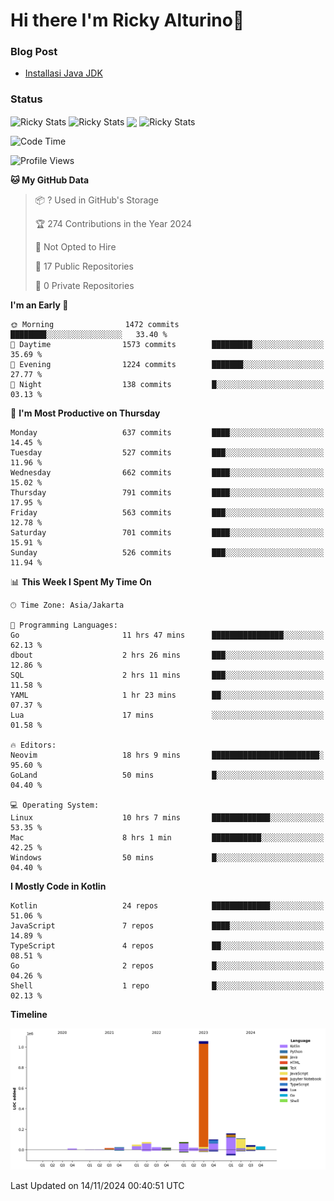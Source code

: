 # Hi there I'm Ricky Alturino👋

### Blog Post

<!-- BLOG-POST-LIST:START -->

- [Installasi Java JDK](https://onirutla.medium.com/installasi-java-jdk-ec701beeb5cb?source=rss-d9d81c918cc9------2)
<!-- BLOG-POST-LIST:END -->

### Status

<img align="center" alt="Ricky Stats" src="https://github-readme-stats.vercel.app/api?username=Alturino&theme=dark&show_icons=true&hide_border=false" />
<img align="center" alt="Ricky Stats" src="https://github-readme-stats.vercel.app/api/top-langs/?username=Alturino&theme=dark&show_icons=true&layout=compact"/>
<img align="center" width="640px" src="https://github-readme-stats.vercel.app/api/wakatime?username=Alturino&layout=compact&hide_border=true&theme=dark">
<img align="center" alt="Ricky Stats" src="https://leetcard.jacoblin.cool/onirutla?border=0&radius=20&ext=activity"/>

<!--START_SECTION:waka-->
![Code Time](http://img.shields.io/badge/Code%20Time-727%20hrs%2031%20mins-blue)

![Profile Views](http://img.shields.io/badge/Profile%20Views-0-blue)

**🐱 My GitHub Data** 

> 📦 ? Used in GitHub's Storage 
 > 
> 🏆 274 Contributions in the Year 2024
 > 
> 🚫 Not Opted to Hire
 > 
> 📜 17 Public Repositories 
 > 
> 🔑 0 Private Repositories 
 > 
**I'm an Early 🐤** 

```text
🌞 Morning                1472 commits        ████████░░░░░░░░░░░░░░░░░   33.40 % 
🌆 Daytime                1573 commits        █████████░░░░░░░░░░░░░░░░   35.69 % 
🌃 Evening                1224 commits        ███████░░░░░░░░░░░░░░░░░░   27.77 % 
🌙 Night                  138 commits         █░░░░░░░░░░░░░░░░░░░░░░░░   03.13 % 
```
📅 **I'm Most Productive on Thursday** 

```text
Monday                   637 commits         ████░░░░░░░░░░░░░░░░░░░░░   14.45 % 
Tuesday                  527 commits         ███░░░░░░░░░░░░░░░░░░░░░░   11.96 % 
Wednesday                662 commits         ████░░░░░░░░░░░░░░░░░░░░░   15.02 % 
Thursday                 791 commits         ████░░░░░░░░░░░░░░░░░░░░░   17.95 % 
Friday                   563 commits         ███░░░░░░░░░░░░░░░░░░░░░░   12.78 % 
Saturday                 701 commits         ████░░░░░░░░░░░░░░░░░░░░░   15.91 % 
Sunday                   526 commits         ███░░░░░░░░░░░░░░░░░░░░░░   11.94 % 
```


📊 **This Week I Spent My Time On** 

```text
🕑︎ Time Zone: Asia/Jakarta

💬 Programming Languages: 
Go                       11 hrs 47 mins      ████████████████░░░░░░░░░   62.13 % 
dbout                    2 hrs 26 mins       ███░░░░░░░░░░░░░░░░░░░░░░   12.86 % 
SQL                      2 hrs 11 mins       ███░░░░░░░░░░░░░░░░░░░░░░   11.58 % 
YAML                     1 hr 23 mins        ██░░░░░░░░░░░░░░░░░░░░░░░   07.37 % 
Lua                      17 mins             ░░░░░░░░░░░░░░░░░░░░░░░░░   01.58 % 

🔥 Editors: 
Neovim                   18 hrs 9 mins       ████████████████████████░   95.60 % 
GoLand                   50 mins             █░░░░░░░░░░░░░░░░░░░░░░░░   04.40 % 

💻 Operating System: 
Linux                    10 hrs 7 mins       █████████████░░░░░░░░░░░░   53.35 % 
Mac                      8 hrs 1 min         ███████████░░░░░░░░░░░░░░   42.25 % 
Windows                  50 mins             █░░░░░░░░░░░░░░░░░░░░░░░░   04.40 % 
```

**I Mostly Code in Kotlin** 

```text
Kotlin                   24 repos            █████████████░░░░░░░░░░░░   51.06 % 
JavaScript               7 repos             ████░░░░░░░░░░░░░░░░░░░░░   14.89 % 
TypeScript               4 repos             ██░░░░░░░░░░░░░░░░░░░░░░░   08.51 % 
Go                       2 repos             █░░░░░░░░░░░░░░░░░░░░░░░░   04.26 % 
Shell                    1 repo              █░░░░░░░░░░░░░░░░░░░░░░░░   02.13 % 
```



**Timeline**

![Lines of Code chart](https://raw.githubusercontent.com/Alturino/Alturino/main/assets/bar_graph.png)


 Last Updated on 14/11/2024 00:40:51 UTC
<!--END_SECTION:waka-->
